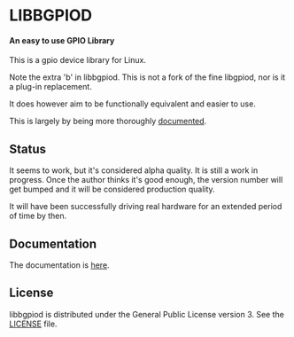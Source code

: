 # LIBBGPIOD
#### An easy to use GPIO Library

This is a gpio device library for Linux.

Note the extra 'b' in libbgpiod.  This is not a fork of the fine
libgpiod, nor is it a plug-in replacement.

It does however aim to be functionally equivalent and easier to use.

This is largely by being more thoroughly
[documented](https://bloodnok-marine.github.io/libbgpiod).

## Status

It seems to work, but it's considered alpha quality.  It is still a
work in progress.  Once the author thinks it's good enough, the version
number will get bumped and it will be considered production quality.

It will have been successfully driving real hardware for an extended
period of time by then.

## Documentation

The documentation is [here](https://bloodnok-marine.github.io/libbgpiod).

## License

libbgpiod is distributed under the General Public License version 3.  See
the [LICENSE](../LICENSE) file.
